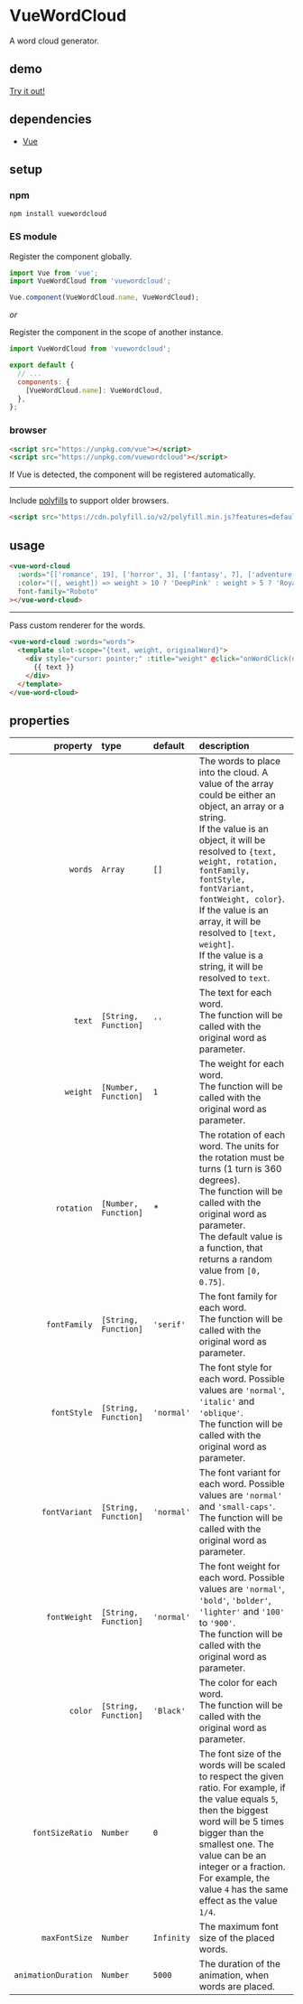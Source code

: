 # VueWordCloud

A word cloud generator.

## demo

[Try it out!](https://seregpie.github.io/VueWordCloud/)

## dependencies

- [Vue](https://github.com/vuejs/vue)

## setup

### npm

```shell
npm install vuewordcloud
```

### ES module

Register the component globally.

```javascript
import Vue from 'vue';
import VueWordCloud from 'vuewordcloud';

Vue.component(VueWordCloud.name, VueWordCloud);
```

*or*

Register the component in the scope of another instance.

```javascript
import VueWordCloud from 'vuewordcloud';

export default {
  // ...
  components: {
    [VueWordCloud.name]: VueWordCloud,
  },
};
```

### browser

```html
<script src="https://unpkg.com/vue"></script>
<script src="https://unpkg.com/vuewordcloud"></script>
```

If Vue is detected, the component will be registered automatically.

---

Include [polyfills](https://polyfill.io/) to support older browsers.

```html
<script src="https://cdn.polyfill.io/v2/polyfill.min.js?features=default,Object.entries,Object.values"></script>
```

## usage

```html
<vue-word-cloud
  :words="[['romance', 19], ['horror', 3], ['fantasy', 7], ['adventure', 3]]"
  :color="([, weight]) => weight > 10 ? 'DeepPink' : weight > 5 ? 'RoyalBlue' : 'Indigo'"
  font-family="Roboto"
></vue-word-cloud>
```

---

Pass custom renderer for the words.

```html
<vue-word-cloud :words="words">
  <template slot-scope="{text, weight, originalWord}">
    <div style="cursor: pointer;" :title="weight" @click="onWordClick(originalWord)">
      {{ text }}
    </div>
  </template>
</vue-word-cloud>
```

## properties

| property | type | default | description |
| ---: | :--- | :--- | :--- |
| `words` | `Array` | `[]` | The words to place into the cloud. A value of the array could be either an object, an array or a string.<br/>If the value is an object, it will be resolved to `{text, weight, rotation, fontFamily, fontStyle, fontVariant, fontWeight, color}`.<br/>If the value is an array, it will be resolved to `[text, weight]`.<br/>If the value is a string, it will be resolved to `text`. |
| `text` | `[String, Function]` | `''` | The text for each word.<br/>The function will be called with the original word as parameter. |
| `weight` | `[Number, Function]` | `1` | The weight for each word.<br/>The function will be called with the original word as parameter. |
| `rotation` | `[Number, Function]` | * | The rotation of each word. The units for the rotation must be turns (1 turn is 360 degrees).<br/>The function will be called with the original word as parameter.<br/>The default value is a function, that returns a random value from `[0, 0.75]`. |
| `fontFamily` | `[String, Function]` | `'serif'` | The font family for each word.<br/>The function will be called with the original word as parameter. |
| `fontStyle` | `[String, Function]` | `'normal'` | The font style for each word. Possible values are `'normal'`, `'italic'` and `'oblique'`.<br/>The function will be called with the original word as parameter. |
| `fontVariant` | `[String, Function]` | `'normal'` | The font variant for each word. Possible values are `'normal'` and `'small-caps'`.<br/>The function will be called with the original word as parameter. |
| `fontWeight` | `[String, Function]` | `'normal'` | The font weight for each word. Possible values are `'normal'`, `'bold'`, `'bolder'`, `'lighter'` and `'100'` to `'900'`.<br/>The function will be called with the original word as parameter. |
| `color` | `[String, Function]` | `'Black'` | The color for each word.<br/>The function will be called with the original word as parameter. |
| `fontSizeRatio` | `Number` | `0` | The font size of the words will be scaled to respect the given ratio. For example, if the value equals `5`, then the biggest word will be 5 times bigger than the smallest one. The value can be an integer or a fraction. For example, the value `4` has the same effect as the value `1/4`. |
| `maxFontSize` | `Number` | `Infinity` | The maximum font size of the placed words. |
| `animationDuration` | `Number` | `5000` | The duration of the animation, when words are placed. |
